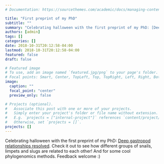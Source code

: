 ```yaml
---
# Documentation: https://sourcethemes.com/academic/docs/managing-content/

title: "First preprint of my PhD"
subtitle: ""
summary: "Celebrating halloween with the first preprint of my PhD: [Deep gastropod relationships resolved](https://www.biorxiv.org/content/10.1101/457770v1). Check it out to see how different groups of snails, limpets and slugs are related to each other! And for some cool phylogenomics methods. Feedback welcome :)"
authors: [admin]
tags: []
categories: []
date: 2018-10-31T20:12:58-04:00
lastmod: 2018-10-31T20:12:58-04:00
featured: false
draft: false

# Featured image
# To use, add an image named `featured.jpg/png` to your page's folder.
# Focal points: Smart, Center, TopLeft, Top, TopRight, Left, Right, BottomLeft, Bottom, BottomRight.
image:
  caption: ""
  focal_point: "center"
  preview_only: false

# Projects (optional).
#   Associate this post with one or more of your projects.
#   Simply enter your project's folder or file name without extension.
#   E.g. `projects = ["internal-project"]` references `content/project/deep-learning/index.md`.
#   Otherwise, set `projects = []`.
projects: []
---
```


Celebrating halloween with the first preprint of my PhD: [Deep gastropod relationships resolved](https://www.biorxiv.org/content/10.1101/457770v1). Check it out to see how different groups of snails, limpets and slugs are related to each other! And for some cool phylogenomics methods. Feedback welcome :)
